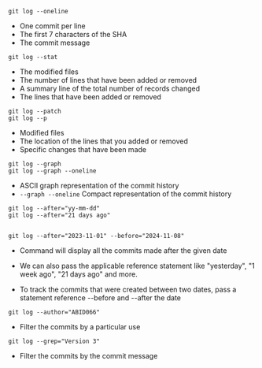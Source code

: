 
```
git log --oneline
```
- One commit per line 
- The first 7 characters of the SHA 
- The commit message



```
git log --stat
```
 - The modified files 
 - The number of lines that have been added or removed 
 - A summary line of the total number of records changed
 - The lines that have been added or removed
 


```
git log --patch 
git log --p
```
- Modified files 
- The location of the lines that you added or removed 
- Specific changes that have been made



```
git log --graph
git log --graph --oneline
```
- ASCII graph representation of the commit history
- `--graph --oneline` Compact representation of the commit history



```
git log --after="yy-mm-dd" 
git log --after="21 days ago"


git log --after="2023-11-01" --before="2024-11-08"
```
- Command will display all the commits made after the given date 
- We can also pass the applicable reference statement like "yesterday", "1 week ago", "21 days ago" and more.

- To track the commits that were created between two dates, pass a statement reference --before and --after the date



```
git log --author="ABID066"
```
- Filter the commits by a particular use



```
git log --grep="Version 3"
```
- Filter the commits by the commit message